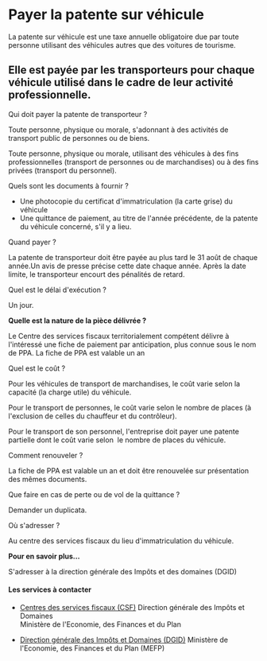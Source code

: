 # Payer la patente sur véhicule

La patente sur véhicule est une taxe annuelle obligatoire due par toute personne utilisant des véhicules autres que des voitures de tourisme.  
  
Elle est payée par les transporteurs pour chaque véhicule utilisé dans le cadre de leur activité professionnelle.
--------------------------------------------------------------------------------------------------------------------------------------------------------------------------------------------------------------------------------------------------------------------

Qui doit payer la patente de transporteur ?

Toute personne, physique ou morale, s'adonnant à des activités de transport public de personnes ou de biens.  

Toute personne, physique ou morale, utilisant des véhicules à des fins professionnelles (transport de personnes ou de marchandises) ou à des fins privées (transport du personnel).

Quels sont les documents à fournir ?

*   Une photocopie du certificat d'immatriculation (la carte grise) du véhicule
*   Une quittance de paiement, au titre de l'année précédente, de la patente du véhicule concerné, s'il y a lieu.  
    

Quand payer ?

La patente de transporteur doit être payée au plus tard le 31 août de chaque année.Un avis de presse précise cette date chaque année. Après la date limite, le transporteur encourt des pénalités de retard.

Quel est le délai d'exécution ?

Un jour.

**Quelle est la nature de la pièce délivrée ?**

Le Centre des services fiscaux territorialement compétent délivre à l'intéressé une fiche de paiement par anticipation, plus connue sous le nom de PPA. La fiche de PPA est valable un an

Quel est le coût ?

Pour les véhicules de transport de marchandises, le coût varie selon la capacité (la charge utile) du véhicule.  

Pour le transport de personnes, le coût varie selon le nombre de places (à l'exclusion de celles du chauffeur et du contrôleur).

Pour le transport de son personnel, l'entreprise doit payer une patente partielle dont le coût varie selon  le nombre de places du véhicule.

Comment renouveler ?

La fiche de PPA est valable un an et doit être renouvelée sur présentation des mêmes documents.

Que faire en cas de perte ou de vol de la quittance ?

Demander un duplicata.

Où s'adresser ?

Au centre des services fiscaux du lieu d'immatriculation du véhicule.

**Pour en savoir plus…**  
  
S'adresser à la direction générale des Impôts et des domaines (DGID)

#### Les services à contacter

*   [Centres des services fiscaux (CSF)](../../../services/centres-des-services-fiscaux-csf.md) Direction générale des Impôts et Domaines  
    Ministère de l'Economie, des Finances et du Plan  
    
*   [Direction générale des Impôts et Domaines (DGID)](../../../services/direction-generale-des-impots-et-domaines-dgid.md) Ministère de l'Economie, des Finances et du Plan (MEFP)